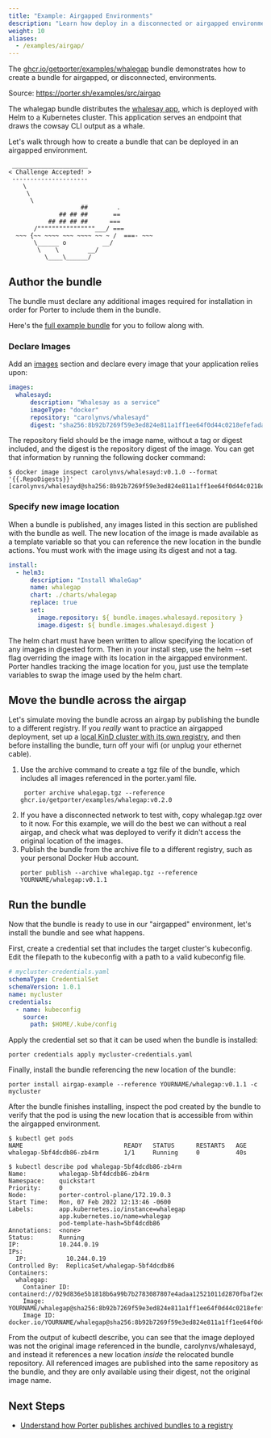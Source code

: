 ```yaml
---
title: "Example: Airgapped Environments"
description: "Learn how deploy in a disconnected or airgapped environments with Porter"
weight: 10
aliases:
  - /examples/airgap/
---
```


The [ghcr.io/getporter/examples/whalegap] bundle demonstrates how to create a bundle for airgapped, or disconnected, environments. 

Source: https://porter.sh/examples/src/airgap

The whalegap bundle distributes the [whalesay app], which is deployed with Helm to a Kubernetes cluster.
This application serves an endpoint that draws the cowsay CLI output as a whale.

Let's walk through how to create a bundle that can be deployed in an airgapped environment.

```
 _____________________
< Challenge Accepted! >
 ---------------------
    \
     \
      \
                    ##        .
              ## ## ##       ==
           ## ## ## ##      ===
       /""""""""""""""""___/ ===
  ~~~ {~~ ~~~~ ~~~ ~~~~ ~~ ~ /  ===- ~~~
       \______ o          __/
        \    \        __/
          \____\______/
```

## Author the bundle
The bundle must declare any additional images required for installation in order for Porter to include them in the bundle.

Here's the [full example bundle][whalegap] for you to
follow along with.

[whalegap]: /examples/src/airgap/

### Declare Images

Add an [images] section and declare every image that your application relies upon:

```yaml
images:
  whalesayd:
      description: "Whalesay as a service"
      imageType: "docker"
      repository: "carolynvs/whalesayd"
      digest: "sha256:8b92b7269f59e3ed824e811a1ff1ee64f0d44c0218efefada57a4bebc2d7ef6f"
```

The repository field should be the image name, without a tag or digest included, and the digest is the repository digest of the image.
You can get that information by running the following docker command:

```console
$ docker image inspect carolynvs/whalesayd:v0.1.0 --format '{{.RepoDigests}}'
[carolynvs/whalesayd@sha256:8b92b7269f59e3ed824e811a1ff1ee64f0d44c0218efefada57a4bebc2d7ef6f]
```

### Specify new image location

When a bundle is published, any images listed in this section are published with the bundle as well.
The new location of the image is made available as a template variable so that you can reference the new location in the bundle actions.
You must work with the image using its digest and not a tag.

```yaml
install:
  - helm3:
      description: "Install WhaleGap"
      name: whalegap
      chart: ./charts/whalegap
      replace: true
      set:
        image.repository: ${ bundle.images.whalesayd.repository }
        image.digest: ${ bundle.images.whalesayd.digest }
```

The helm chart must have been written to allow specifying the location of any images in digested form.
Then in your install step, use the helm \--set flag overriding the image with its location in the airgapped environment.
Porter handles tracking the image location for you, just use the template variables to swap the image used by the helm chart.

[images]: /author-bundles/#images

## Move the bundle across the airgap

Let's simulate moving the bundle across an airgap by publishing the bundle to a different registry.
If you _really_ want to practice an airgapped deployment, set up a [local KinD cluster with its own registry](https://kind.sigs.k8s.io/docs/user/local-registry/), and then before installing the bundle, turn off your wifi (or unplug your ethernet cable).

1. Use the archive command to create a tgz file of the bundle, which includes all images referenced in the porter.yaml file.
    ```console
     porter archive whalegap.tgz --reference ghcr.io/getporter/examples/whalegap:v0.2.0
    ```
2. If you have a disconnected network to test with, copy whalegap.tgz over to it now.
   For this example, we will do the best we can without a real airgap, and check what was deployed to verify it didn't access the original location of the images.
3. Publish the bundle from the archive file to a different registry, such as your personal Docker Hub account.
    ```console
    porter publish --archive whalegap.tgz --reference YOURNAME/whalegap:v0.1.1
    ```

## Run the bundle

Now that the bundle is ready to use in our "airgapped" environment, let's install the bundle and see what happens.

First, create a credential set that includes the target cluster's kubeconfig.
Edit the filepath to the kubeconfig with a path to a valid kubeconfig file.

```yaml
# mycluster-credentials.yaml
schemaType: CredentialSet
schemaVersion: 1.0.1
name: mycluster
credentials:
  - name: kubeconfig
    source:
      path: $HOME/.kube/config
```

Apply the credential set so that it can be used when the bundle is installed:

```console
porter credentials apply mycluster-credentials.yaml
```

Finally, install the bundle referencing the new location of the bundle:

```console
porter install airgap-example --reference YOURNAME/whalegap:v0.1.1 -c mycluster
```

After the bundle finishes installing, inspect the pod created by the bundle to verify that the pod is using the new location that is accessible from within the airgapped environment. 

```console
$ kubectl get pods
NAME                            READY   STATUS      RESTARTS   AGE
whalegap-5bf4dcdb86-zb4rm       1/1     Running     0          40s

$ kubectl describe pod whalegap-5bf4dcdb86-zb4rm
Name:         whalegap-5bf4dcdb86-zb4rm
Namespace:    quickstart
Priority:     0
Node:         porter-control-plane/172.19.0.3
Start Time:   Mon, 07 Feb 2022 12:13:46 -0600
Labels:       app.kubernetes.io/instance=whalegap
              app.kubernetes.io/name=whalegap
              pod-template-hash=5bf4dcdb86
Annotations:  <none>
Status:       Running
IP:           10.244.0.19
IPs:
  IP:           10.244.0.19
Controlled By:  ReplicaSet/whalegap-5bf4dcdb86
Containers:
  whalegap:
    Container ID:   containerd://029d836e5b1818b6a99b7b2783087807e4adaa12521011d2870fbaf2ed876a5e
    Image:          YOURNAME/whalegap@sha256:8b92b7269f59e3ed824e811a1ff1ee64f0d44c0218efefada57a4bebc2d7ef6f
    Image ID:       docker.io/YOURNAME/whalegap@sha256:8b92b7269f59e3ed824e811a1ff1ee64f0d44c0218efefada57a4bebc2d7ef6f
```

From the output of kubectl describe, you can see that the image deployed was not the original image referenced in the bundle, carolynvs/whalesayd, and instead it references a new location _inside_ the relocated bundle repository.
All referenced images are published into the same repository as the bundle, and they are only available using their digest, not the original image name.

## Next Steps

* [Understand how Porter publishes archived bundles to a registry](/archive-bundles/)

[ghcr.io/getporter/examples/whalegap]: https://github.com/orgs/getporter/packages/container/package/examples%2Fwhalegap
[whalesay app]: https://github.com/carolynvs/whalesayd
